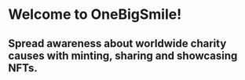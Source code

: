 # Welcome to OneBigSmile!
## Spread awareness about worldwide charity causes with minting, sharing and showcasing NFTs.
